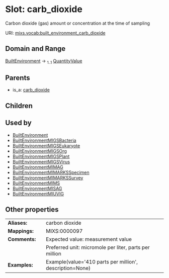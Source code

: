 
# Slot: carb_dioxide


Carbon dioxide (gas) amount or concentration at the time of sampling

URI: [mixs.vocab:built_environment_carb_dioxide](https://w3id.org/mixs/vocab/built_environment_carb_dioxide)


## Domain and Range

[BuiltEnvironment](BuiltEnvironment.md) &#8594;  <sub>1..1</sub> [QuantityValue](QuantityValue.md)

## Parents

 *  is_a: [carb_dioxide](carb_dioxide.md)

## Children


## Used by

 * [BuiltEnvironment](BuiltEnvironment.md)
 * [BuiltEnvironmentMIGSBacteria](BuiltEnvironmentMIGSBacteria.md)
 * [BuiltEnvironmentMIGSEukaryote](BuiltEnvironmentMIGSEukaryote.md)
 * [BuiltEnvironmentMIGSOrg](BuiltEnvironmentMIGSOrg.md)
 * [BuiltEnvironmentMIGSPlant](BuiltEnvironmentMIGSPlant.md)
 * [BuiltEnvironmentMIGSVirus](BuiltEnvironmentMIGSVirus.md)
 * [BuiltEnvironmentMIMAG](BuiltEnvironmentMIMAG.md)
 * [BuiltEnvironmentMIMARKSSpecimen](BuiltEnvironmentMIMARKSSpecimen.md)
 * [BuiltEnvironmentMIMARKSSurvey](BuiltEnvironmentMIMARKSSurvey.md)
 * [BuiltEnvironmentMIMS](BuiltEnvironmentMIMS.md)
 * [BuiltEnvironmentMISAG](BuiltEnvironmentMISAG.md)
 * [BuiltEnvironmentMIUVIG](BuiltEnvironmentMIUVIG.md)

## Other properties

|  |  |  |
| --- | --- | --- |
| **Aliases:** | | carbon dioxide |
| **Mappings:** | | MIXS:0000097 |
| **Comments:** | | Expected value: measurement value |
|  | | Preferred unit: micromole per liter, parts per million |
| **Examples:** | | Example(value='410 parts per million', description=None) |

